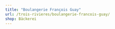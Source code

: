 ```yaml
---
title: "Boulangerie François Guay"
url: /trois-rivieres/boulangerie-francois-guay/
shop: Bäckerei
---
```

